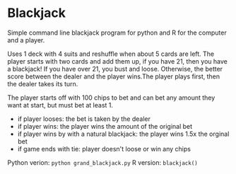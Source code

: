 Blackjack
=========

Simple command line blackjack program for python and R for the computer and a player.
 
Uses 1 deck with 4 suits and reshuffle when about 5 cards are left. The player starts with two cards and add them up, if you have 21, then you have a blackjack! If you have over 21, you bust and loose. Otherwise, the better score between the dealer and the player wins.The player plays first, then the dealer takes its turn.

The player starts off with 100 chips to bet and can bet any amount they want at start, but must bet at least 1.

- if player looses: the bet is taken by the dealer
- if player wins: the player wins the amount of the original bet
- if player wins by with a natural blackjack: the player wins 1.5x the orginal bet
- if game ends with tie: player doesn't loose or win any chips


Python verion: `python grand_blackjack.py`
R version: `blackjack()`
